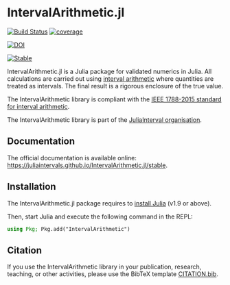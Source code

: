 # IntervalArithmetic.jl

[![Build Status](https://github.com/JuliaIntervals/IntervalArithmetic.jl/workflows/CI/badge.svg)](https://github.com/JuliaIntervals/IntervalArithmetic.jl/actions/workflows/CI.yml)
[![coverage](https://codecov.io/gh/JuliaIntervals/IntervalArithmetic.jl/branch/master/graph/badge.svg)](https://codecov.io/gh/JuliaIntervals/IntervalArithmetic.jl)

[![DOI](https://zenodo.org/badge/87007945.svg)](https://zenodo.org/badge/latestdoi/87007945)

[![Stable](https://img.shields.io/badge/docs-stable-blue.svg)](https://juliaintervals.github.io/IntervalArithmetic.jl/stable)

IntervalArithmetic.jl is a Julia package for validated numerics in Julia. All calculations are carried out using [interval arithmetic](https://en.wikipedia.org/wiki/Interval_arithmetic) where quantities are treated as intervals. The final result is a rigorous enclosure of the true value.

The IntervalArithmetic library is compliant with the [IEEE 1788-2015 standard for interval arithmetic](https://standards.ieee.org/findstds/standard/1788-2015.html).

The IntervalArithmetic library is part of the [JuliaInterval organisation](https://juliaintervals.github.io).

## Documentation

The official documentation is available online: https://juliaintervals.github.io/IntervalArithmetic.jl/stable.

## Installation

The IntervalArithmetic.jl package requires to [install Julia](https://julialang.org/downloads/) (v1.9 or above).

Then, start Julia and execute the following command in the REPL:

```julia
using Pkg; Pkg.add("IntervalArithmetic")
```

## Citation

If you use the IntervalArithmetic library in your publication, research, teaching, or other activities, please use the BibTeX template [CITATION.bib](https://github.com/JuliaIntervals/IntervalArithmetic.jl/blob/main/CITATION.bib).
